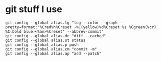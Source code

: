 # git stuff I use

    git config --global alias.lg "log --color --graph --pretty=format:'%Cred%h%Creset -%C(yellow)%d%Creset %s %Cgreen(%cr) %C(bold blue)<%an>%Creset' --abbrev-commit"
    git config --global alias.dc "diff --cached"
    git config --global alias.st status
    git config --global alias.p push
    git config --global alias.cm "commit -m"
    git config --global alias.ap "add --patch"


